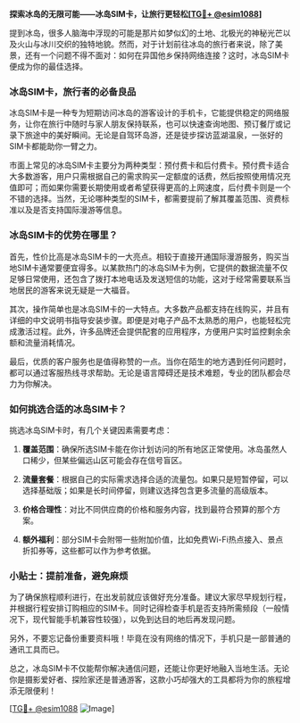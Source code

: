 **探索冰岛的无限可能——冰岛SIM卡，让旅行更轻松[[TG💪+ @esim1088](https://t.me/s/esim1088)]**

提到冰岛，很多人脑海中浮现的可能是那片如梦似幻的土地、北极光的神秘光芒以及火山与冰川交织的独特地貌。然而，对于计划前往冰岛的旅行者来说，除了美景，还有一个问题不得不面对：如何在异国他乡保持网络连接？这时，冰岛SIM卡便成为你的最佳选择。

### 冰岛SIM卡，旅行者的必备良品

冰岛SIM卡是一种专为短期访问冰岛的游客设计的手机卡，它能提供稳定的网络服务，让你在旅行中随时与家人朋友保持联系，也可以快速查询地图、预订餐厅或记录下旅途中的美好瞬间。无论是自驾环岛游，还是徒步探访蓝湖温泉，一张好的SIM卡都能助你一臂之力。

市面上常见的冰岛SIM卡主要分为两种类型：预付费卡和后付费卡。预付费卡适合大多数游客，用户只需根据自己的需求购买一定额度的话费，然后按照使用情况充值即可；而如果你需要长期使用或者希望获得更高的上网速度，后付费卡则是一个不错的选择。当然，无论哪种类型的SIM卡，都需要提前了解其覆盖范围、资费标准以及是否支持国际漫游等信息。

### 冰岛SIM卡的优势在哪里？

首先，性价比高是冰岛SIM卡的一大亮点。相较于直接开通国际漫游服务，购买当地SIM卡通常要便宜得多。以某款热门的冰岛SIM卡为例，它提供的数据流量不仅足够日常使用，还包含了拨打本地电话及发送短信的功能，这对于经常需要联系当地居民的游客来说无疑是一大福音。

其次，操作简单也是冰岛SIM卡的一大特点。大多数产品都支持在线购买，并且有详细的中文说明书指导安装步骤。即便是对电子产品不太熟悉的用户，也能轻松完成激活过程。此外，许多品牌还会提供配套的应用程序，方便用户实时监控剩余余额和流量消耗情况。

最后，优质的客户服务也是值得称赞的一点。当你在陌生的地方遇到任何问题时，都可以通过客服热线寻求帮助。无论是语言障碍还是技术难题，专业的团队都会尽力为你解决。

### 如何挑选合适的冰岛SIM卡？

挑选冰岛SIM卡时，有几个关键因素需要考虑：

1. **覆盖范围**：确保所选SIM卡能在你计划访问的所有地区正常使用。冰岛虽然人口稀少，但某些偏远山区可能会存在信号盲区。
   
2. **流量套餐**：根据自己的实际需求选择合适的流量包。如果只是短暂停留，可以选择基础版；如果是长时间停留，则建议选择包含更多流量的高级版本。

3. **价格合理性**：对比不同供应商的价格和服务内容，找到最符合预算的那个方案。

4. **额外福利**：部分SIM卡会附带一些附加价值，比如免费Wi-Fi热点接入、景点折扣券等，这些都可以作为参考依据。

### 小贴士：提前准备，避免麻烦

为了确保旅程顺利进行，在出发前就应该做好充分准备。建议大家尽早规划行程，并根据行程安排订购相应的SIM卡。同时记得检查手机是否支持所需频段（一般情况下，现代智能手机兼容性较强），以免到达目的地后再发现问题。

另外，不要忘记备份重要资料哦！毕竟在没有网络的情况下，手机只是一部普通的通讯工具而已。

总之，冰岛SIM卡不仅能帮你解决通信问题，还能让你更好地融入当地生活。无论你是摄影爱好者、探险家还是普通游客，这款小巧却强大的工具都将为你的旅程增添无限便利！

[[TG💪+ @esim1088](https://t.me/s/esim1088) ![Image](https://i.postimg.cc/4NQfJmqS/Snipaste-2025-05-13-00-14-12.png)]